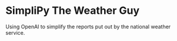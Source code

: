 # SimpliPy The Weather Guy
Using OpenAI to simplify the reports put out by the national weather service.
